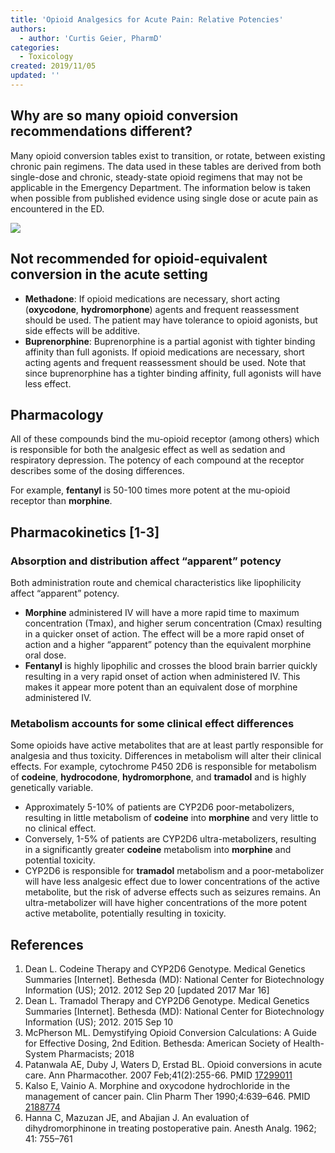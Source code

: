 ```yaml
---
title: 'Opioid Analgesics for Acute Pain: Relative Potencies'
authors:
  - author: 'Curtis Geier, PharmD'
categories:
  - Toxicology
created: 2019/11/05
updated: ''
---
```

## Why are so many opioid conversion recommendations different?

Many opioid conversion tables exist to transition, or rotate, between existing chronic pain regimens. The data used in these tables are derived from both single-dose and chronic, steady-state opioid regimens that may not be applicable in the Emergency Department. The information below is taken when possible from published evidence using single dose or acute pain as encountered in the ED.

![](/media/opioid-conversation-table.png)

## Not recommended for opioid-equivalent conversion in the acute setting

* <span class="drug">**Methadone**</span>: If opioid medications are necessary, short acting (**oxycodone**, **hydromorphone**) agents and frequent reassessment should be used. The patient may have tolerance to opioid agonists, but side effects will be additive.
* <span class="drug">**Buprenorphine**</span>: Buprenorphine is a partial agonist with tighter binding affinity than full agonists. If opioid medications are necessary, short acting agents and frequent reassessment should be used. Note that since buprenorphine has a tighter binding affinity, full agonists will have less effect.

## Pharmacology

All of these compounds bind the mu-opioid receptor (among others) which is responsible for both the analgesic effect as well as sedation and respiratory depression. The potency of each compound at the receptor describes some of the dosing differences. 

For example, <span class="drug">**fentanyl**</span> is 50-100 times more potent at the mu-opioid receptor than <span class="drug">**morphine**</span>. 

## Pharmacokinetics \[1-3]

### Absorption and distribution affect “apparent” potency

Both administration route and chemical characteristics like lipophilicity affect “apparent” potency. 

* <span class="drug">**Morphine**</span> administered IV will have a more rapid time to maximum concentration (Tmax), and higher serum concentration (Cmax) resulting in a quicker onset of action. The effect will be a more rapid onset of action and a higher “apparent” potency than the equivalent morphine oral dose. 
* <span class="drug">**Fentanyl**</span> is highly lipophilic and crosses the blood brain barrier quickly resulting in a very rapid onset of action when administered IV. This makes it appear more potent than an equivalent dose of morphine administered IV.

### Metabolism accounts for some clinical effect differences

Some opioids have active metabolites that are at least partly responsible for analgesia and thus toxicity. Differences in metabolism will alter their clinical effects. For example, cytochrome P450 2D6 is responsible for metabolism of <span class="drug">**codeine**</span>, <span class="drug">**hydrocodone**</span>, <span class="drug">**hydromorphone**</span>, and <span class="drug">**tramadol**</span> and is highly genetically variable.  

* Approximately 5-10% of patients are CYP2D6 poor-metabolizers, resulting in little metabolism of <span class="drug">**codeine**</span> into <span class="drug">**morphine**</span> and very little to no clinical effect. 
* Conversely, 1-5% of patients are CYP2D6 ultra-metabolizers, resulting in a significantly greater <span class="drug">**codeine**</span> metabolism into <span class="drug">**morphine**</span> and potential toxicity. 
* CYP2D6 is responsible for <span class="drug">**tramadol**</span> metabolism and a poor-metabolizer will have less analgesic effect due to lower concentrations of the active metabolite, but the risk of adverse effects such as seizures remains. An ultra-metabolizer will have higher concentrations of the more potent active metabolite, potentially resulting in toxicity.

## References

1. Dean L. Codeine Therapy and CYP2D6 Genotype. Medical Genetics Summaries \[Internet]. Bethesda (MD): National Center for Biotechnology Information (US); 2012. 2012 Sep 20 \[updated 2017 Mar 16]
2. Dean L. Tramadol Therapy and CYP2D6 Genotype. Medical Genetics Summaries \[Internet]. Bethesda (MD): National Center for Biotechnology Information (US); 2012. 2015 Sep 10
3. McPherson ML. Demystifying Opioid Conversion Calculations: A Guide for Effective Dosing, 2nd Edition. Bethesda: American Society of Health-System Pharmacists; 2018
4. Patanwala AE, Duby J, Waters D, Erstad BL. Opioid conversions in acute care. Ann Pharmacother. 2007 Feb;41(2):255-66. PMID [17299011](https://www.ncbi.nlm.nih.gov/pubmed/?term=17299011)
5. Kalso E, Vainio A. Morphine and oxycodone hydrochloride in the management of cancer pain. Clin Pharm Ther 1990;4:639–646. PMID [2188774](https://www.ncbi.nlm.nih.gov/pubmed/2188774)
6. Hanna C, Mazuzan JE, and Abajian J. An evaluation of dihydromorphinone in treating postoperative pain. Anesth Analg. 1962; 41: 755–761
